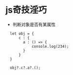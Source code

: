 # js奇技淫巧
+ 判断对象是否有某属性
```
  let obj = {
      c : {
        a : () => {
            console.log(234);
        }
      }
  }

  obj?.c?.a?.();
```
